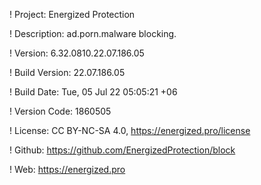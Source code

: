 ! Project: Energized Protection

! Description: ad.porn.malware blocking.

! Version: 6.32.0810.22.07.186.05

! Build Version: 22.07.186.05

! Build Date: Tue, 05 Jul 22 05:05:21 +06

! Version Code: 1860505

! License: CC BY-NC-SA 4.0, https://energized.pro/license

! Github: https://github.com/EnergizedProtection/block

! Web: https://energized.pro
